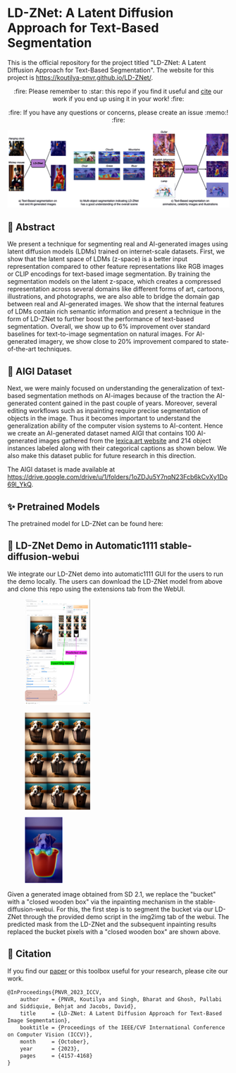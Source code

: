 # LD-ZNet: A Latent Diffusion Approach for Text-Based Segmentation
This is the official repository for the project titled "LD-ZNet: A Latent Diffusion Approach for Text-Based Segmentation". The website for this project is https://koutilya-pnvr.github.io/LD-ZNet/.

<p align="center">
:fire: Please remember to :star: this repo if you find it useful and <a href="https://github.com/koutilya-pnvr/LD-ZNet#scroll-citation">cite</a> our work if you end up using it in your work! :fire:
</p>
<p align="center">
:fire: If you have any questions or concerns, please create an issue :memo:! :fire:
</p>

<p align="center">
  <img src="./assets/Intro.jpg" alt="LD-ZNet segments various objects from the internet on real and AI-generated images" />
</p>

## :book: Abstract

We present a technique for segmenting real and AI-generated images using latent diffusion models (LDMs) trained on internet-scale datasets. First, we show that the latent space of LDMs (z-space) is a better input representation compared to other feature representations like RGB images or CLIP encodings for text-based image segmentation. By training the segmentation models on the latent z-space, which creates a compressed representation across several domains like different forms of art, cartoons, illustrations, and photographs, we are also able to bridge the domain gap between real and AI-generated images. We show that the internal features of LDMs contain rich semantic information and present a technique in the form of LD-ZNet to further boost the performance of text-based segmentation. Overall, we show up to 6% improvement over standard baselines for text-to-image segmentation on natural images. For AI-generated imagery, we show close to 20% improvement compared to state-of-the-art techniques.

## :file_folder: AIGI Dataset

Next, we were mainly focused on understanding the generalization of text-based segmentation methods on AI-images because of the traction the AI-generated content gained in the past couple of years. Moreover, several editing workflows such as inpainting require precise segmentation of objects in the image. Thus it becomes important to understand the generalization ability of the computer vision systems to AI-content. Hence we create an AI-generated dataset named AIGI that contains 100 AI-generated images gathered from the <a href="https://lexica.art/" target="_blank" rel="noopener noreferrer">lexica.art website</a> and 214 object instances labeled along with their categorical captions as shown below. We also make this dataset public for future research in this direction.

The AIGI dataset is made available at https://drive.google.com/drive/u/1/folders/1oZDJu5Y7nqN23Fcb6kCvXy1Do69l_YkQ.

 
## :sparkles: Pretrained Models

The pretrained model for LD-ZNet can be found here: 

## :eyes: LD-ZNet Demo in Automatic1111 stable-diffusion-webui

We integrate our LD-ZNet demo into automatic1111 GUI for the users to run the demo locally. The users can download the LD-ZNet model from above and clone this repo using the extensions tab from the WebUI.

<div class="fig-row has-text-centered">
    <figure class="fig-col fig1-2" id="js--f99-01">
<img src="./assets/LD-ZNet_Demo.jpg" alt="LD-ZNet demo in the automatic1111 stable-diffusion-webui repo" width="35%"/>
<!--         <figcaption>Figure 99.2 &emsp; Tall image</figcaption> -->
    </figure>
    <figure class="fig-col fig1-2" id="js--f99-02">
<img src="./assets/Inpainting results.jpg" alt="Inpainting results of LD-ZNet demo in the automatic1111 stable-diffusion-webui" width="35%"/>
<!--         <figcaption>Figure 99.3 &emsp; short image</figcaption> -->
    </figure>
  <figure class="fig-col fig1-2" id="js--f99-03">
<img src="./assets/LD-ZNet_prediction.jpg" alt="LD-ZNet segmentation prediction used for the inpainting demo" width="20%"/>
<!--         <figcaption>Figure 99.3 &emsp; short image</figcaption> -->
    </figure>
</div>

Given a generated image obtained from SD 2.1, we replace the "bucket" with a "closed wooden box" via the inpainting mechanism in the stable-diffusion-webui. For this, the first step is to segment the bucket via our LD-ZNet through the provided demo script in the img2img tab of the webui. The predicted mask from the LD-ZNet and the subsequent inpainting results replaced the bucket pixels with a "closed wooden box" are shown above.

## :scroll: Citation
If you find our [paper]([https://arxiv.org/abs/2303.12059](https://openaccess.thecvf.com/content/ICCV2023/papers/PNVR_LD-ZNet_A_Latent_Diffusion_Approach_for_Text-Based_Image_Segmentation_ICCV_2023_paper.pdf)) or this toolbox useful for your research, please cite our work.

```
@InProceedings{PNVR_2023_ICCV,
    author    = {PNVR, Koutilya and Singh, Bharat and Ghosh, Pallabi and Siddiquie, Behjat and Jacobs, David},
    title     = {LD-ZNet: A Latent Diffusion Approach for Text-Based Image Segmentation},
    booktitle = {Proceedings of the IEEE/CVF International Conference on Computer Vision (ICCV)},
    month     = {October},
    year      = {2023},
    pages     = {4157-4168}
}
```
